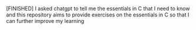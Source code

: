 [FINISHED]
I asked chatgpt to tell me the essentials in C that I need to know and this repository aims to provide exercises on the essentials in C so that I can further improve my learning
